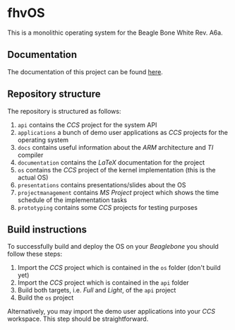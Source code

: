 # fhvOS

This is a monolithic operating system for the Beagle Bone White Rev. A6a.

Documentation
------------

The documentation of this project can be found [here](/documentation/Documentation.pdf).


Repository structure
------------

The repository is structured as follows:

1. `api` contains the *CCS* project for the system API
2. `applications` a bunch of demo user applications as *CCS* projects for the operating system
3. `docs` contains useful information about the *ARM* architecture and *TI* compiler
4. `documentation` contains the *LaTeX* documentation for the project
5. `os` contains the *CCS* project of the kernel implementation (this is the actual OS)
6. `presentations` contains presentations/slides about the OS
7. `projectmanagement` contains *MS Project* project which shows the time schedule of the implementation tasks
8. `prototyping` contains some *CCS* projects for testing purposes


Build instructions
------------

To successfully build and deploy the OS on your *Beaglebone* you should follow these steps:

1. Import the *CCS* project which is contained in the `os` folder (don't build yet)
2. Import the *CCS* project which is contained in the `api` folder
3. Build both targets, i.e. *Full* and *Light*, of the `api` project 
4. Build the `os` project

Alternatively, you may import the demo user applications into your *CCS* workspace. This step should be straightforward.
